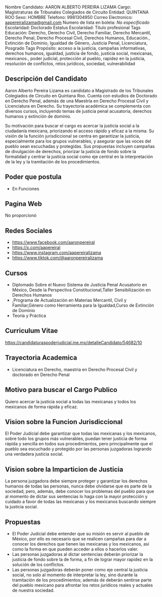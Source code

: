 Nombre Candidato: AARON ALBERTO PEREIRA LIZAMA
Cargo: Magistraturas de Tribunales Colegiados de Circuito
Entidad: QUINTANA ROO
Sexo: HOMBRE
Telefono: 9981304950
Correo Electronico: aapereiralizama@gmail.com
Numero de lista en boleta: *No especificado*
Escolaridad: Doctorado
Estatus Escolaridad: Título profesional
Tags Educación: Derecho, Derecho Civil, Derecho Familiar, Derecho Mercantil, Derecho Penal, Derecho Procesal Civil, Derechos Humanos, Educación., Extinción de Dominio, Igualdad de Género, Justicia Penal, Licenciatura, Posgrado
Tags Propósito: acceso a la justicia, campañas informativas, derechos humanos, igualdad, justicia de fondo, justicia social, mexicanas, mexicanos., poder judicial, protección al pueblo, rapidez en la justicia, resolución de conflictos, retos jurídicos, sociedad, vulnerabilidad


## Descripción del Candidato 

Aaron Alberto Pereira Lizama es candidato a Magistrado de los Tribunales Colegiados de Circuito en Quintana Roo. Cuenta con estudios de Doctorado en Derecho Penal, además de una Maestría en Derecho Procesal Civil y Licenciatura en Derecho. Su trayectoria académica se complementa con diversos cursos, incluyendo temas de justicia penal acusatoria, derechos humanos y extinción de dominio.

Su motivación para buscar el cargo es acercar la justicia social a la ciudadanía mexicana, priorizando el acceso rápido y eficaz a la misma. Su visión de la función jurisdiccional se centra en garantizar la justicia, especialmente para los grupos vulnerables, y asegurar que las voces del pueblo sean escuchadas y protegidas. Sus propuestas incluyen campañas de divulgación de derechos, priorizar la justicia de fondo sobre la formalidad y centrar la justicia social como eje central en la interpretación de la ley y la tramitación de los procedimientos.


## Poder que postula

- En Funciones


## Pagina Web

No proporcionó


## Redes Sociales

- https://www.facebook.com/aaronpereiral
- https://x.com/aapereiral
- https://www.instagram.com/aapereiralizama
- https://www.tiktok.com/@aaronpereiralizama


## Cursos

- Diplomado Sobre el Nuevo Sistema de Justicia Penal Acusatorio en México, Desde la Perspectiva Constitucional,Taller Sensibilización en Derechos Humanos
- ,Programa de Actualización en Materias Mercantil, Civil y Familiar,Género como Herramienta para la Igualdad,Curso de Extinción de Dominio
- Teoría y Práctica


## Curriculum Vitae

https://candidaturaspoderjudicial.ine.mx/detalleCandidato/54682/10


## Trayectoria Academica

- Licenciatura en Derecho, maestria en Derecho Procesal Civil y doctorado en Derecho Penal


## Motivo para buscar el Cargo Publico

Quiero acercar la justicia social a todas las mexicanas y todos los mexicanos de forma rápida y eficaz.


## Vision sobre la Funcion Jurisdiccional

El Poder Judicial debe garantizar que todas las mexicanas y los mexicanos, sobre todo los grupos más vulnerables, puedan tener justicia de forma rápida y sencilla en todos sus procedimientos, pero principalmente que el pueblo sea escuchado y protegido por las personas juzgadoras logrando una verdadera justicia social.


## Vision sobre la Imparticion de Justicia

La persona juzgadora debe siempre proteger y garantizar los derechos humanos de todas las personas, nunca debe olvidarse que es parte de la sociedad, pero, además, debe conocer los problemas del pueblo para que al momento de dictar sus sentencias lo haga con la mayor protección y cuidado a favor de todas las mexicanas y los mexicanos buscando siempre la justicia social.


## Propuestas

- El Poder Judicial debe entender que su misión es servir al pueblo de México, por ello es necesario que se realicen campañas para dar a conocer los derechos que tienen las mexicanas y los mexicanos, así como la forma en que pueden acceder a ellos o hacerlos valer.
- Las personas juzgadoras al dictar sentencias deberán priorizar la justicia de fondo sobre la de forma, a fin de lograr mayor rapidez en la solución de los conflictos.
- Las personas juzgadoras deberán poner como eje central la justicia social, no solo al momento de interpretar la ley, sino durante la tramitación de los procedimientos; además de deberán sentirse parte del pueblo mexicano para afrontar los retos jurídicos reales y actuales de nuestra sociedad.

